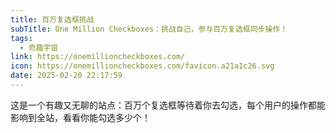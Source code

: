 ```yaml
---
title: 百万复选框挑战
subTitle: One Million Checkboxes：挑战自己，参与百万复选框同步操作！
tags:
  - 奇趣宇宙
link: https://onemillioncheckboxes.com/
icon: https://onemillioncheckboxes.com/favicon.a21a1c26.svg
date: 2025-02-20 22:17:59
---
```


这是一个有趣又无聊的站点：百万个复选框等待着你去勾选，每个用户的操作都能影响到全站，看看你能勾选多少个！